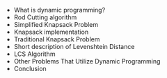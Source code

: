 - What is dynamic programming?
- Rod Cutting algorithm
- Simplified Knapsack Problem 
- Knapsack implementation
- Traditional Knapsack Problem
- Short description of Levenshtein Distance
- LCS Algorithm
- Other Problems That Utilize Dynamic Programming
- Conclusion
